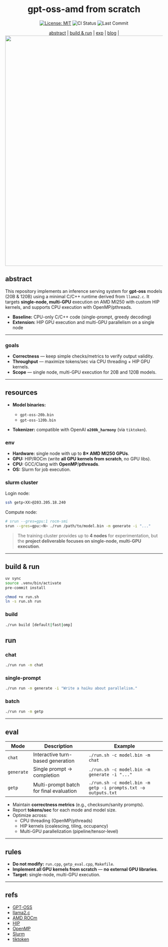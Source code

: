 <div align="center">

# gpt-oss-amd from scratch

 <p>
    <a href="https://opensource.org/licenses/MIT"><img src="https://img.shields.io/badge/License-MIT-lightgrey.svg" alt="License: MIT"></a>
    <img src="https://img.shields.io/github/actions/workflow/status/tuanlda78202/gpt-oss-amd/ci.yaml?branch=main&label=CI&logo=github" alt="CI Status">
    <img src="https://img.shields.io/github/last-commit/tuanlda78202/gpt-oss-amd?&label=commit" alt="Last Commit">
 </p>

[abstract](#abstract) | [️build & run](#build--run) | [exp](#exp) | <a href="https://openai.com/index/introducing-gpt-oss/">blog</a> |
<img width="1589" height="734" alt="image" src="https://github.com/user-attachments/assets/8a797e2b-6ae5-4383-b6ff-4d5b914bbece" />

</div>

## abstract

This repository implements an inference serving system for **gpt-oss** models (20B & 120B) using a minimal C/C++ runtime derived from `llama2.c`. It targets **single-node, multi-GPU** execution on AMD MI250 with custom HIP kernels, and supports CPU execution with OpenMP/pthreads.

- **Baseline:** CPU-only C/C++ code (single-prompt, greedy decoding)
- **Extension:** HIP GPU execution and multi-GPU parallelism on a single node

---

### goals

- **Correctness** — keep simple checks/metrics to verify output validity.
- **Throughput** — maximize tokens/sec via CPU threading + HIP GPU kernels.
- **Scope** — single node, multi-GPU execution for 20B and 120B models.

---

## resources

- **Model binaries:**
  - `gpt-oss-20b.bin`
  - `gpt-oss-120b.bin`

- **Tokenizer:** compatible with OpenAI **`o200k_harmony`** (via `tiktoken`).

### env

- **Hardware:** single node with up to **8× AMD MI250 GPUs**.
- **GPU:** HIP/ROCm (write **all GPU kernels from scratch**, no GPU libs).
- **CPU:** GCC/Clang with **OpenMP**/**pthreads**.
- **OS:** Slurm for job execution.

### slurm cluster

Login node:

```bash
ssh getp<XX>@203.205.18.240
```

Compute node:

```bash
# srun --gres=gpu:1 rocm-smi
srun --gres=gpu:<N> ./run /path/to/model.bin -m generate -i "..."
```

> The training cluster provides up to **4 nodes** for experimentation, but the **project deliverable focuses on single-node, multi-GPU execution**.

---

## build & run

```bash
uv sync
source .venv/bin/activate
pre-commit install

chmod +x run.sh
ln -s run.sh run
```

### build

```bash
./run build [default|fast|omp]
```

## run

### chat

```bash
./run run -m chat
```

### single-prompt

```bash
./run run -m generate -i "Write a haiku about parallelism."
```

### batch

```bash
./run run -m getp
```

---

## eval

| Mode       | Description                             | Example                                                       |
| ---------- | --------------------------------------- | ------------------------------------------------------------- |
| `chat`     | Interactive turn-based generation       | `./run.sh -c model.bin -m chat`                               |
| `generate` | Single prompt → completion              | `./run.sh -c model.bin -m generate -i "..."`                  |
| `getp`     | Multi-prompt batch for final evaluation | `./run.sh -c model.bin -m getp -i prompts.txt -o outputs.txt` |

- Maintain **correctness metrics** (e.g., checksum/sanity prompts).
- Report **tokens/sec** for each mode and model size.
- Optimize across:
  - CPU threading (OpenMP/pthreads)
  - HIP kernels (coalescing, tiling, occupancy)
  - Multi-GPU parallelization (pipeline/tensor-level)

---

## rules

- **Do not modify:** `run.cpp`, `getp_eval.cpp`, `Makefile`.
- **Implement all GPU kernels from scratch** — **no external GPU libraries**.
- **Target:** single-node, multi-GPU execution.

---

## refs

- [GPT-OSS](https://openai.com/index/introducing-gpt-oss/)
- [llama2.c](https://github.com/karpathy/llama2.c)
- [AMD ROCm](https://rocm.docs.amd.com/)
- [HIP](https://rocm.docs.amd.com/projects/HIP/en/latest/)
- [OpenMP](https://www.openmp.org/specifications/)
- [Slurm](https://slurm.schedmd.com/documentation.html)
- [tiktoken](https://github.com/openai/tiktoken)
